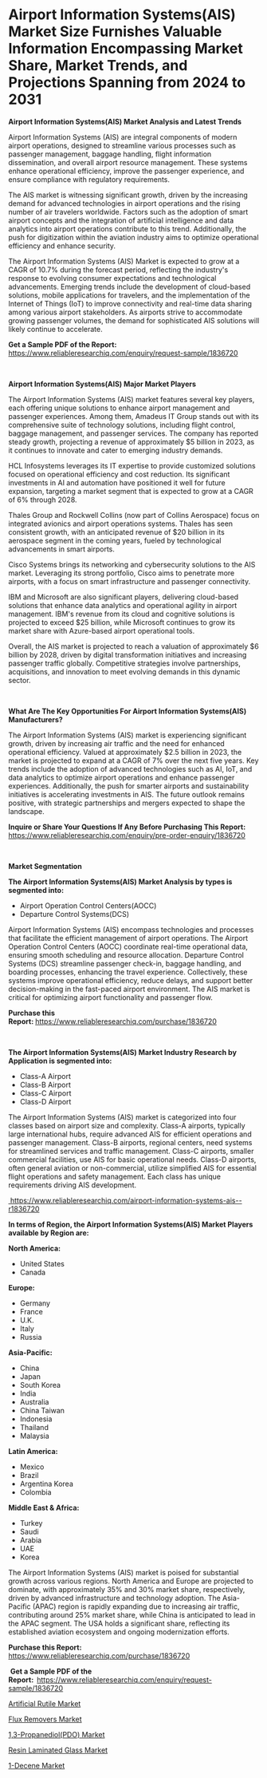 <p><h1>Airport Information Systems(AIS) Market Size Furnishes Valuable Information Encompassing Market Share, Market Trends, and Projections Spanning from 2024 to 2031</h1></p><p><strong>Airport Information Systems(AIS) Market Analysis and Latest Trends</strong></p>
<p><p>Airport Information Systems (AIS) are integral components of modern airport operations, designed to streamline various processes such as passenger management, baggage handling, flight information dissemination, and overall airport resource management. These systems enhance operational efficiency, improve the passenger experience, and ensure compliance with regulatory requirements.</p><p>The AIS market is witnessing significant growth, driven by the increasing demand for advanced technologies in airport operations and the rising number of air travelers worldwide. Factors such as the adoption of smart airport concepts and the integration of artificial intelligence and data analytics into airport operations contribute to this trend. Additionally, the push for digitization within the aviation industry aims to optimize operational efficiency and enhance security.</p><p>The Airport Information Systems (AIS) Market is expected to grow at a CAGR of 10.7% during the forecast period, reflecting the industry's response to evolving consumer expectations and technological advancements. Emerging trends include the development of cloud-based solutions, mobile applications for travelers, and the implementation of the Internet of Things (IoT) to improve connectivity and real-time data sharing among various airport stakeholders. As airports strive to accommodate growing passenger volumes, the demand for sophisticated AIS solutions will likely continue to accelerate.</p></p>
<p><strong>Get a Sample PDF of the Report:&nbsp;</strong> <a href="https://www.reliableresearchiq.com/enquiry/request-sample/1836720?utm_campaign=1141&utm_medium=2&utm_source=Github&utm_content=ia&utm_term=16102024&utm_id=airport-information-systemsais">https://www.reliableresearchiq.com/enquiry/request-sample/1836720</a></p>
<p>&nbsp;</p>
<p><strong>Airport Information Systems(AIS) Major Market Players</strong></p>
<p><p>The Airport Information Systems (AIS) market features several key players, each offering unique solutions to enhance airport management and passenger experiences. Among them, Amadeus IT Group stands out with its comprehensive suite of technology solutions, including flight control, baggage management, and passenger services. The company has reported steady growth, projecting a revenue of approximately $5 billion in 2023, as it continues to innovate and cater to emerging industry demands.</p><p>HCL Infosystems leverages its IT expertise to provide customized solutions focused on operational efficiency and cost reduction. Its significant investments in AI and automation have positioned it well for future expansion, targeting a market segment that is expected to grow at a CAGR of 6% through 2028.</p><p>Thales Group and Rockwell Collins (now part of Collins Aerospace) focus on integrated avionics and airport operations systems. Thales has seen consistent growth, with an anticipated revenue of $20 billion in its aerospace segment in the coming years, fueled by technological advancements in smart airports.</p><p>Cisco Systems brings its networking and cybersecurity solutions to the AIS market. Leveraging its strong portfolio, Cisco aims to penetrate more airports, with a focus on smart infrastructure and passenger connectivity.</p><p>IBM and Microsoft are also significant players, delivering cloud-based solutions that enhance data analytics and operational agility in airport management. IBM's revenue from its cloud and cognitive solutions is projected to exceed $25 billion, while Microsoft continues to grow its market share with Azure-based airport operational tools.</p><p>Overall, the AIS market is projected to reach a valuation of approximately $6 billion by 2028, driven by digital transformation initiatives and increasing passenger traffic globally. Competitive strategies involve partnerships, acquisitions, and innovation to meet evolving demands in this dynamic sector.</p></p>
<p>&nbsp;</p>
<p><strong>What Are The Key Opportunities For Airport Information Systems(AIS) Manufacturers?</strong></p>
<p><p>The Airport Information Systems (AIS) market is experiencing significant growth, driven by increasing air traffic and the need for enhanced operational efficiency. Valued at approximately $2.5 billion in 2023, the market is projected to expand at a CAGR of 7% over the next five years. Key trends include the adoption of advanced technologies such as AI, IoT, and data analytics to optimize airport operations and enhance passenger experiences. Additionally, the push for smarter airports and sustainability initiatives is accelerating investments in AIS. The future outlook remains positive, with strategic partnerships and mergers expected to shape the landscape.</p></p>
<p><strong>Inquire or Share Your Questions If Any Before Purchasing This Report:</strong> <a href="https://www.reliableresearchiq.com/enquiry/pre-order-enquiry/1836720?utm_campaign=1141&utm_medium=2&utm_source=Github&utm_content=ia&utm_term=16102024&utm_id=airport-information-systemsais">https://www.reliableresearchiq.com/enquiry/pre-order-enquiry/1836720</a></p>
<p>&nbsp;</p>
<p><strong>Market Segmentation</strong></p>
<p><strong>The Airport Information Systems(AIS) Market Analysis by types is segmented into:</strong></p>
<p><ul><li>Airport Operation Control Centers(AOCC)</li><li>Departure Control Systems(DCS)</li></ul></p>
<p><p>Airport Information Systems (AIS) encompass technologies and processes that facilitate the efficient management of airport operations. The Airport Operation Control Centers (AOCC) coordinate real-time operational data, ensuring smooth scheduling and resource allocation. Departure Control Systems (DCS) streamline passenger check-in, baggage handling, and boarding processes, enhancing the travel experience. Collectively, these systems improve operational efficiency, reduce delays, and support better decision-making in the fast-paced airport environment. The AIS market is critical for optimizing airport functionality and passenger flow.</p></p>
<p><strong>Purchase this Report:&nbsp;</strong><a href="https://www.reliableresearchiq.com/purchase/1836720?utm_campaign=1141&utm_medium=2&utm_source=Github&utm_content=ia&utm_term=16102024&utm_id=airport-information-systemsais">https://www.reliableresearchiq.com/purchase/1836720</a></p>
<p>&nbsp;</p>
<p><strong>The Airport Information Systems(AIS) Market Industry Research by Application is segmented into:</strong></p>
<p><ul><li>Class-A Airport</li><li>Class-B Airport</li><li>Class-C Airport</li><li>Class-D Airport</li></ul></p>
<p><p>The Airport Information Systems (AIS) market is categorized into four classes based on airport size and complexity. Class-A airports, typically large international hubs, require advanced AIS for efficient operations and passenger management. Class-B airports, regional centers, need systems for streamlined services and traffic management. Class-C airports, smaller commercial facilities, use AIS for basic operational needs. Class-D airports, often general aviation or non-commercial, utilize simplified AIS for essential flight operations and safety management. Each class has unique requirements driving AIS development.</p></p>
<p><a href="https://www.reliableresearchiq.com/airport-information-systems-ais--r1836720?utm_campaign=1141&utm_medium=2&utm_source=Github&utm_content=ia&utm_term=16102024&utm_id=airport-information-systemsais">&nbsp;https://www.reliableresearchiq.com/airport-information-systems-ais--r1836720</a></p>
<p><strong>In terms of Region, the Airport Information Systems(AIS) Market Players available by Region are:</strong></p>
<p>
    <p> <strong> North America: </strong>
        <ul>
            <li>United States</li>
            <li>Canada</li>
        </ul>
        </p> 
    <p> <strong> Europe: </strong>
        <ul>
            <li>Germany</li>
            <li>France</li>
            <li>U.K.</li>
            <li>Italy</li>
            <li>Russia</li>
        </ul>
        </p> 
    <p> <strong> Asia-Pacific: </strong>
        <ul>
            <li>China</li>
            <li>Japan</li>
            <li>South Korea</li>
            <li>India</li>
            <li>Australia</li>
            <li>China Taiwan</li>
            <li>Indonesia</li>
            <li>Thailand</li>
            <li>Malaysia</li>
        </ul>
        </p> 
    <p> <strong> Latin America: </strong>
        <ul>
            <li>Mexico</li>
            <li>Brazil</li>
            <li>Argentina Korea</li>
            <li>Colombia</li>
        </ul>
        </p> 
    <p> <strong> Middle East & Africa: </strong>
        <ul>
            <li>Turkey</li>
            <li>Saudi</li>
            <li>Arabia</li>
            <li>UAE</li>
            <li>Korea</li>
        </ul>
    </p>
    </p>
<p><p>The Airport Information Systems (AIS) market is poised for substantial growth across various regions. North America and Europe are projected to dominate, with approximately 35% and 30% market share, respectively, driven by advanced infrastructure and technology adoption. The Asia-Pacific (APAC) region is rapidly expanding due to increasing air traffic, contributing around 25% market share, while China is anticipated to lead in the APAC segment. The USA holds a significant share, reflecting its established aviation ecosystem and ongoing modernization efforts.</p></p>
<p><strong>Purchase this Report: </strong><a href="https://www.reliableresearchiq.com/purchase/1836720?utm_campaign=1141&utm_medium=2&utm_source=Github&utm_content=ia&utm_term=16102024&utm_id=airport-information-systemsais">https://www.reliableresearchiq.com/purchase/1836720</a></p>
<p>&nbsp;<strong>Get a Sample PDF of the Report:&nbsp;&nbsp;</strong><a href="https://www.reliableresearchiq.com/enquiry/request-sample/1836720?utm_campaign=1141&utm_medium=2&utm_source=Github&utm_content=ia&utm_term=16102024&utm_id=airport-information-systemsais">https://www.reliableresearchiq.com/enquiry/request-sample/1836720</a></p>
<p><strong></strong></p>
<p><p><a href="https://www.linkedin.com/pulse/artificial-rutile-market-indicators-size-regional-breakdown-qulce?utm_campaign=1141&utm_medium=2&utm_source=Github&utm_content=ia&utm_term=16102024&utm_id=airport-information-systemsais">Artificial Rutile Market</a></p><p><a href="https://www.linkedin.com/pulse/global-flux-removers-market-focus-application-end-use-industry-x5c5e?utm_campaign=1141&utm_medium=2&utm_source=Github&utm_content=ia&utm_term=16102024&utm_id=airport-information-systemsais">Flux Removers Market</a></p><p><a href="https://github.com/erskinemm93/Market-Research-Report-List-1/blob/main/13-propanediolpdo-market.md?utm_campaign=1141&utm_medium=2&utm_source=Github&utm_content=ia&utm_term=16102024&utm_id=airport-information-systemsais">1,3-Propanediol(PDO) Market</a></p><p><a href="https://www.linkedin.com/pulse/global-perspectives-resin-laminated-glass-market-trends-forecast-g8gqe?utm_campaign=1141&utm_medium=2&utm_source=Github&utm_content=ia&utm_term=16102024&utm_id=airport-information-systemsais">Resin Laminated Glass Market</a></p><p><a href="https://github.com/connerzahlerb92c/Market-Research-Report-List-1/blob/main/1-decene-market.md?utm_campaign=1141&utm_medium=2&utm_source=Github&utm_content=ia&utm_term=16102024&utm_id=airport-information-systemsais">1-Decene Market</a></p></p>